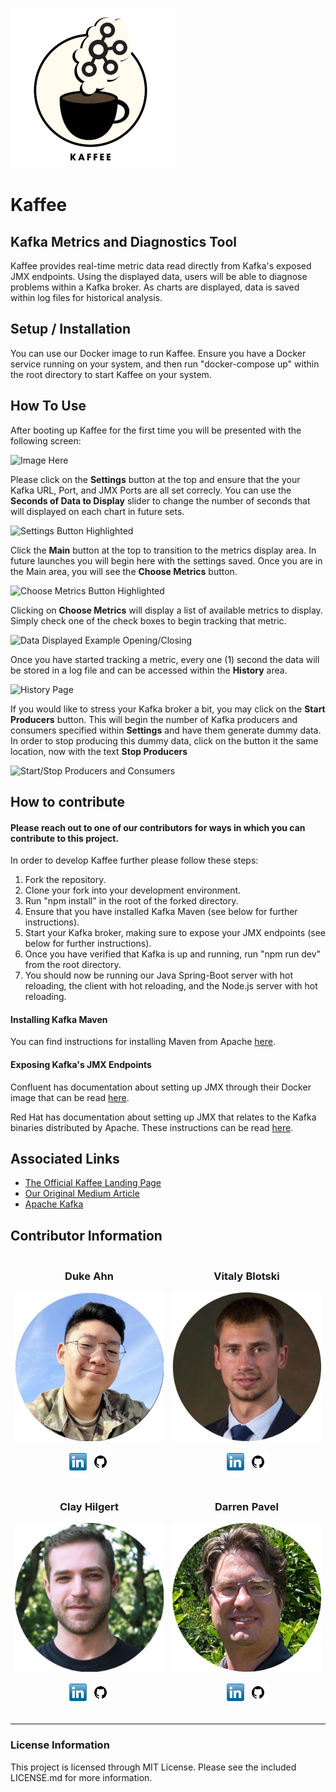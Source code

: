 ![Kaffee Logo](/src/assets/readme/logo256.png)

# Kaffee

## Kafka Metrics and Diagnostics Tool

Kaffee provides real-time metric data read directly from Kafka's exposed JMX endpoints.
Using the displayed data, users will be able to diagnose problems within a Kafka broker.
As charts are displayed, data is saved within log files for historical analysis.

## Setup / Installation

You can use our Docker image to run Kaffee. Ensure you have a Docker service running on your system, and then run "docker-compose up" within the root directory to start Kaffee on your system.

## How To Use

After booting up Kaffee for the first time you will be presented with the following screen:

![Image Here](image.link)

Please click on the **Settings** button at the top and ensure that the your Kafka URL, Port, and JMX Ports are all set correcly. You can use the **Seconds of Data to Display** slider to change the number of seconds that will displayed on each chart in future sets.

![Settings Button Highlighted](image.link)

Click the **Main** button at the top to transition to the metrics display area. In future launches you will begin here with the settings saved. Once you are in the Main area, you will see the **Choose Metrics** button.

![Choose Metrics Button Highlighted](image.link)

Clicking on **Choose Metrics** will display a list of available metrics to display. Simply check one of the check boxes to begin tracking that metric.

![Data Displayed Example Opening/Closing](image.link)

Once you have started tracking a metric, every one (1) second the data will be stored in a log file and can be accessed within the **History** area.

![History Page](image.link)

If you would like to stress your Kafka broker a bit, you may click on the **Start Producers** button. This will begin the number of Kafka producers and consumers specified within **Settings** and have them generate dummy data. In order to stop producing this dummy data, click on the button it the same location, now with the text **Stop Producers**

![Start/Stop Producers and Consumers](image.link)

## How to contribute

#### Please reach out to one of our contributors for ways in which you can contribute to this project.

In order to develop Kaffee further please follow these steps:

1. Fork the repository.
2. Clone your fork into your development environment.
3. Run "npm install" in the root of the forked directory.
4. Ensure that you have installed Kafka Maven (see below for further instructions).
5. Start your Kafka broker, making sure to expose your JMX endpoints (see below for further instructions).
6. Once you have verified that Kafka is up and running, run "npm run dev" from the root directory.
7. You should now be running our Java Spring-Boot server with hot reloading, the client with hot reloading, and the Node.js server with hot reloading.

#### Installing Kafka Maven

You can find instructions for installing Maven from Apache [here](https://maven.apache.org/install.html).

#### Exposing Kafka's JMX Endpoints

Confluent has documentation about setting up JMX through their Docker image that can be read [here](https://docs.confluent.io/platform/current/installation/docker/operations/monitoring.html#use-jmx-monitor-docker-deployments).

Red Hat has documentation about setting up JMX that relates to the Kafka binaries distributed by Apache. These instructions can be read [here](https://access.redhat.com/documentation/en-us/red_hat_amq/7.2/html/using_amq_streams_on_red_hat_enterprise_linux_rhel/monitoring-str).

## Associated Links

- [The Official Kaffee Landing Page](http://firebase.here/)
- [Our Original Medium Article](http://medium.article.here/)
- [Apache Kafka](https://kafka.apache.org/)

## Contributor Information

<style>
  .cont * {
    border: none;
    background: none;
    text-align: center;
  }
</style>
<table class="cont">
<tbody>
  <tr>
  <td>
    <h3>Duke Ahn</h3>
    <a href="https://www.linkedin.com/in/duke-ahn-3886b9284/"><img src="src/assets/readme/duke-ahn.png" alt="Duke Ahn"></a>
    <p>
    <a href="https://www.linkedin.com/in/duke-ahn-3886b9284/"><img src="/src/assets/readme/linkedin.png" alt="Duke Ahn's LinkedIn" /></a>
    <a href="http://github.com/AhnDuke"><img src="/src/assets/readme/github.png" alt="Duke Ahn's GitHub" /></a>
    </p>
  </td>
  <td>
    <h3>Vitaly Blotski</h3>
    <a href="https://www.linkedin.com/in/vitaly-blotski/"><img src="src/assets/readme/Blotski.png" alt="Vitaly Blotski"></a>
    <p>
    <a href="https://www.linkedin.com/in/vitaly-blotski/"><img src="/src/assets/readme/linkedin.png" alt="Vitaly Blotski's LinkedIn" /></a>
    <a href="http://github.com/Blotski"><img src="/src/assets/readme/github.png" alt="Vitaly Blotski's GitHub" /></a>
    </p>
  </td>
  </tr>
  <tr>
  <td>
    <h3>Clay Hilgert</h3>
    <a href="https://www.linkedin.com/in/clay-hilgert/"><img src="src/assets/readme/clhilgert.png" alt="Clay Hilgert"></a>
    <p>
    <a href="https://www.linkedin.com/in/clay-hilgert/"><img src="/src/assets/readme/linkedin.png" alt="Clay Hilgert's LinkedIn" /></a>
    <a href="http://github.com/clhilgert"><img src="/src/assets/readme/github.png" alt="Clay Hilgert's GitHub" /></a>
    </p>
  </td>
  <td>
    <h3>Darren Pavel</h3>
    <a href="https://www.linkedin.com/in/darren-pavel/"><img src="src/assets/readme/dpavel.png" alt="Darren Pavel"></a>
    <p>
    <a href="https://www.linkedin.com/in/darren-pavel/"><img src="/src/assets/readme/linkedin.png" alt="Darren Pavel's LinkedIn" /></a>
    <a href="https://github.com/dcpavel"><img src="/src/assets/readme/github.png" alt="Darren Pavel's GitHub" /></a>
    </p>
  </td>
  </tr>
  </tbody>
</table>

---

### License Information

This project is licensed through MIT License. Please see the included LICENSE.md for more information.
